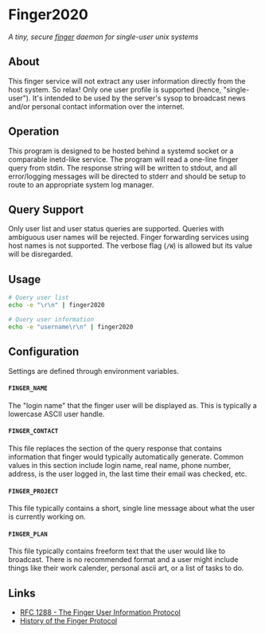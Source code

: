 # Finger2020

*A tiny, secure [finger](https://en.wikipedia.org/wiki/Finger_protocol) daemon for single-user unix systems*

## About

This finger service will not extract any user information directly from the host
system. So relax! Only one user profile is supported (hence, "single-user").
It's intended to be used by the server's sysop to broadcast news and/or personal
contact information over the internet.

## Operation

This program is designed to be hosted behind a systemd socket or a comparable
inetd-like service. The program will read a one-line finger query from stdin.
The response string will be written to stdout, and all error/logging messages
will be directed to stderr and should be setup to route to an appropriate
system log manager.

## Query Support

Only user list and user status queries are supported. Queries with ambiguous
user names will be rejected. Finger forwarding services using host names is not
supported. The verbose flag (`/W`) is allowed but its value will be disregarded.


## Usage

```bash
# Query user list
echo -e "\r\n" | finger2020

# Query user information
echo -e "username\r\n" | finger2020
```

## Configuration

Settings are defined through environment variables.

#### ``FINGER_NAME``
The "login name" that the finger user will be displayed as. This is
typically a lowercase ASCII user handle.

#### ``FINGER_CONTACT``
This file replaces the section of the query response that contains
information that finger would typically automatically generate. Common
values in this section include login name, real name, phone number,
address, is the user logged in, the last time their email was checked, etc.

#### ``FINGER_PROJECT``
This file typically contains a short, single line message about what the
user is currently working on.

#### ``FINGER_PLAN``
This file typically contains freeform text that the user would like to
broadcast. There is no recommended format and a user might include things
like their work calender, personal ascii art, or a list of tasks to do.

## Links

- [RFC 1288 - The Finger User Information Protocol](https://tools.ietf.org/html/rfc1288)
- [History of the Finger Protocol](http://www.rajivshah.com/Case_Studies/Finger/Finger.htm)

